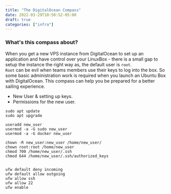 ```yaml
---
title: "The DigitalOcean Compass"
date: 2022-03-29T10:50:52-05:00
draft: true
categories: ["infra"]
---
```

### What's this compass about?
When you get a new VPS instance from DigitalOcean to set up an application and have control over your LinuxBox - there is a small gap to setup the instance the right way as, the default user is `root`.  
`Root` can be evil when teams members use their keys to log into the box. So some basic administration work is required when you launch an Ubuntu Box with DigitalOcean. This compass can help you be prepared for a better sailing experience.

* New User & setting up keys.
* Permissions for the new user.

```shell
sudo apt update
sudo apt upgrade

useradd new_user
usermod -a -G sudo new_user
usermod -a -G docker new_user

chown -R new_user:new_user /home/new_user/
chown root:root /home/new_user
chmod 700 /home/new_user/.ssh
chmod 644 /home/new_user/.ssh/authorized_keys


ufw default deny incoming
ufw default allow outgoing
ufw allow ssh
ufw allow 22
ufw enable
```
